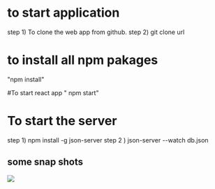# to start application
step 1)  To clone the web app from github.
step 2)    git clone url


# to install all npm pakages
 "npm install"
 
#To start react app
 " npm start"
 
 # To start the server
 step 1)  npm install -g json-server
 step 2 ) json-server --watch db.json
 
 ## some snap shots
 <img src="https://i.ibb.co/1LFhQR9/tericsoft.png" />
 
 
 
 
